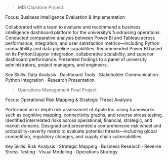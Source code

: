 >MIS Capstone Project:

Focus: Business Intelligence Evaluation & Implementation
  
Collaborated with a team to evaluate and recommend a business intelligence dashboard platform for the university’s fundraising operations. Conducted comparative analysis between Power BI and Tableau across performance, integration, and user satisfaction metrics—including Python compatibility and data pipeline capabilities. Recommended Power BI based on its Python/Jupyter integration, collaborative scalability, and superior dashboard performance. Presented findings to a panel of university administrators, project managers, and engineers.
  
Key Skills: Data Analysis · Dashboard Tools · Stakeholder Communication · Python Integration · Research Presentation


>Operations Management Final Project

Focus: Operational Risk Mapping & Strategic Threat Analysis

Performed an in-depth risk assessment of Apple Inc. using frameworks such as cognitive mapping, connectivity graphs, and reverse stress testing. Identified interrelated risks across operational, financial, strategic, and market domains. Designed and presented a comprehensive risk wheel and probability-severity matrix to evaluate potential threats—including global competition, regulatory changes, and supply chain vulnerabilities.

Key Skills: Risk Analysis · Strategic Mapping · Business Research · Reverse Stress Testing · Visual Modeling · Operations Strategy
